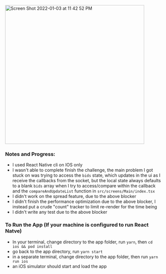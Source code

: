 <img width="450" alt="Screen Shot 2022-01-03 at 11 42 52 PM" src="https://user-images.githubusercontent.com/22313410/148026908-fe05a66a-e3a5-4759-8191-08e8a07476ce.png">


### Notes and Progress:

- I used React Native cli on IOS only
- I wasn't able to complete finish the challenge, the main problem I got stuck on was trying to access the `bids` state, which updates in the ui as I receive the callbacks from the socket, but the local state always defaults to a blank `bids` array when I try to access/compare within the callback and the `compareAndUpdateList` function in `src/screens/Main/index.tsx`
- I didn't work on the spread feature, due to the above blocker
- I didn't finish the performance optimization due to the above blocker, I instead put a crude "count" tracker to limit re-render for the time being
- I didn't write any test due to the above blocker

### To Run the App (If your machine is configured to run React Natve)

- In your terminal, change directory to the app folder, run `yarn`, then `cd ios && pod install`
- go back to the app directory, run `yarn start`
- in a separate terminal, change directory to the app folder, then run `yarn run ios`
- an iOS simulator should start and load the app
